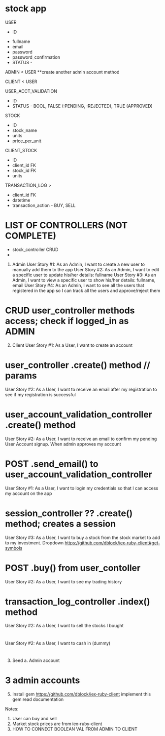 # stock app

USER

- ID
<!-- * user_type - ADMIN, CLIENT -->
- fullname
- email
- password
- password_confirmation
- STATUS -

ADMIN < USER
\*\*create another admin account method

CLIENT < USER

USER_ACCT_VALIDATION

- ID
- STATUS - BOOL, FALSE (:PENDING, :REJECTED), TRUE (APPROVED)

STOCK

- ID
- stock_name
- units
- price_per_unit

CLIENT_STOCK

- ID
- client_id FK
- stock_id FK
- units

TRANSACTION_LOG >

- client_id FK
- datetime
- transaction_action - BUY, SELL

# LIST OF CONTROLLERS (NOT COMPLETE)

- stock_controller CRUD
-

1. Admin
   User Story #1: As an Admin, I want to create a new user to manually add them to the app
   User Story #2: As an Admin, I want to edit a specific user to update his/her details: fullname
   User Story #3: As an Admin, I want to view a specific user to show his/her details: fullname, email
   User Story #4: As an Admin, I want to see all the users that registered in the app so I can track all the users and approve/reject them

# CRUD user_controller methods access; check if logged_in as ADMIN

2. Client
   User Story #1: As a User, I want to create an account

# user_controller .create() method // params

User Story #2: As a User, I want to receive an email after my registration to see if my registration is successful

# user_account_validation_controller .create() method

User Story #2: As a User, I want to receive an email to confirm my pending User Account signup. When admin approves my account

# POST .send_email() to user_account_validation_controller

User Story #1: As a User, I want to login my credentials so that I can access my account on the app

# session_controller ?? .create() method; creates a session <throughDevice>

User Story #3: As a User, I want to buy a stock from the stock market to add to my investment. Dropdown https://github.com/dblock/iex-ruby-client#get-symbols

# POST .buy() <customMethod> from user_contoller

User Story #2: As a User, I want to see my trading history

# transaction_log_controller .index() method

User Story #2: As a User, I want to sell the stocks I bought

#

User Story #2: As a User, I want to cash in (dummy)

#

3. Seed
   a. Admin account

# 3 admin accounts

5. Install gem
   https://github.com/dblock/iex-ruby-client
   implement this gem
   read documentation

Notes:

1. User can buy and sell
2. Market stock prices are from iex-ruby-client
3. HOW TO CONNECT BOOLEAN VAL FROM ADMIN TO CLIENT
